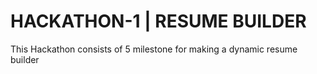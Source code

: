 # HACKATHON-1  | RESUME BUILDER
 This Hackathon consists  of 5 milestone for making a dynamic resume builder
